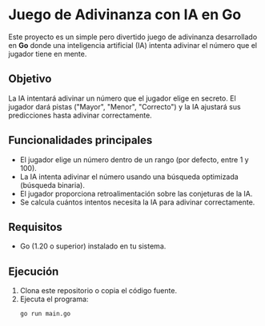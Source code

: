 # Juego de Adivinanza con IA en Go

Este proyecto es un simple pero divertido juego de adivinanza desarrollado en **Go** donde una inteligencia artificial (IA) intenta adivinar el número que el jugador tiene en mente.

## Objetivo

La IA intentará adivinar un número que el jugador elige en secreto. El jugador dará pistas ("Mayor", "Menor", "Correcto") y la IA ajustará sus predicciones hasta adivinar correctamente.

## Funcionalidades principales

- El jugador elige un número dentro de un rango (por defecto, entre 1 y 100).
- La IA intenta adivinar el número usando una búsqueda optimizada (búsqueda binaria).
- El jugador proporciona retroalimentación sobre las conjeturas de la IA.
- Se calcula cuántos intentos necesita la IA para adivinar correctamente.

## Requisitos

- Go (1.20 o superior) instalado en tu sistema.

## Ejecución

1. Clona este repositorio o copia el código fuente.
2. Ejecuta el programa:
   ```bash
   go run main.go
